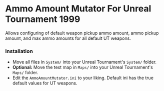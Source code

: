 # Ammo Amount Mutator For Unreal Tournament 1999

Allows configuring of default weapon pickup ammo amount, ammo pickup amount, and max ammo amounts for all default UT weapons.

### Installation
- Move all files in `System/` into your Unreal Tournament's `System/` folder.
- **Optional:** Move the test map in `Maps/` into your Unreal Tournament's `Maps/` folder.
- Edit the `AmmoAmountMutator.ini` to your liking. Default ini has the true default values for UT weapons.

